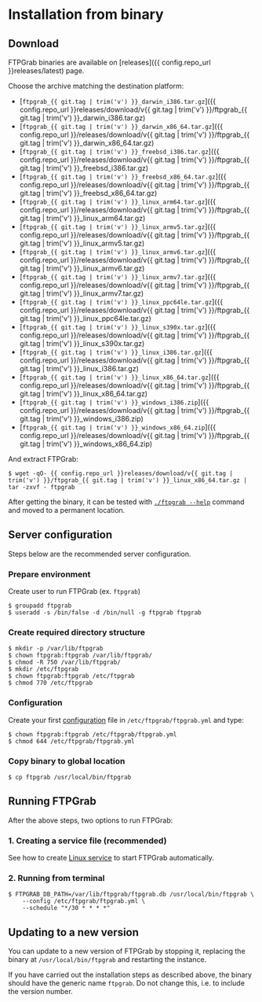 # Installation from binary

## Download

FTPGrab binaries are available on [releases]({{ config.repo_url }}releases/latest) page.

Choose the archive matching the destination platform:

* [`ftpgrab_{{ git.tag | trim('v') }}_darwin_i386.tar.gz`]({{ config.repo_url }}releases/download/v{{ git.tag | trim('v') }}/ftpgrab_{{ git.tag | trim('v') }}_darwin_i386.tar.gz)
* [`ftpgrab_{{ git.tag | trim('v') }}_darwin_x86_64.tar.gz`]({{ config.repo_url }}/releases/download/v{{ git.tag | trim('v') }}/ftpgrab_{{ git.tag | trim('v') }}_darwin_x86_64.tar.gz)
* [`ftpgrab_{{ git.tag | trim('v') }}_freebsd_i386.tar.gz`]({{ config.repo_url }}/releases/download/v{{ git.tag | trim('v') }}/ftpgrab_{{ git.tag | trim('v') }}_freebsd_i386.tar.gz)
* [`ftpgrab_{{ git.tag | trim('v') }}_freebsd_x86_64.tar.gz`]({{ config.repo_url }}/releases/download/v{{ git.tag | trim('v') }}/ftpgrab_{{ git.tag | trim('v') }}_freebsd_x86_64.tar.gz)
* [`ftpgrab_{{ git.tag | trim('v') }}_linux_arm64.tar.gz`]({{ config.repo_url }}/releases/download/v{{ git.tag | trim('v') }}/ftpgrab_{{ git.tag | trim('v') }}_linux_arm64.tar.gz)
* [`ftpgrab_{{ git.tag | trim('v') }}_linux_armv5.tar.gz`]({{ config.repo_url }}/releases/download/v{{ git.tag | trim('v') }}/ftpgrab_{{ git.tag | trim('v') }}_linux_armv5.tar.gz)
* [`ftpgrab_{{ git.tag | trim('v') }}_linux_armv6.tar.gz`]({{ config.repo_url }}/releases/download/v{{ git.tag | trim('v') }}/ftpgrab_{{ git.tag | trim('v') }}_linux_armv6.tar.gz)
* [`ftpgrab_{{ git.tag | trim('v') }}_linux_armv7.tar.gz`]({{ config.repo_url }}/releases/download/v{{ git.tag | trim('v') }}/ftpgrab_{{ git.tag | trim('v') }}_linux_armv7.tar.gz)
* [`ftpgrab_{{ git.tag | trim('v') }}_linux_ppc64le.tar.gz`]({{ config.repo_url }}/releases/download/v{{ git.tag | trim('v') }}/ftpgrab_{{ git.tag | trim('v') }}_linux_ppc64le.tar.gz)
* [`ftpgrab_{{ git.tag | trim('v') }}_linux_s390x.tar.gz`]({{ config.repo_url }}/releases/download/v{{ git.tag | trim('v') }}/ftpgrab_{{ git.tag | trim('v') }}_linux_s390x.tar.gz)
* [`ftpgrab_{{ git.tag | trim('v') }}_linux_i386.tar.gz`]({{ config.repo_url }}/releases/download/v{{ git.tag | trim('v') }}/ftpgrab_{{ git.tag | trim('v') }}_linux_i386.tar.gz)
* [`ftpgrab_{{ git.tag | trim('v') }}_linux_x86_64.tar.gz`]({{ config.repo_url }}/releases/download/v{{ git.tag | trim('v') }}/ftpgrab_{{ git.tag | trim('v') }}_linux_x86_64.tar.gz)
* [`ftpgrab_{{ git.tag | trim('v') }}_windows_i386.zip`]({{ config.repo_url }}/releases/download/v{{ git.tag | trim('v') }}/ftpgrab_{{ git.tag | trim('v') }}_windows_i386.zip)
* [`ftpgrab_{{ git.tag | trim('v') }}_windows_x86_64.zip`]({{ config.repo_url }}/releases/download/v{{ git.tag | trim('v') }}/ftpgrab_{{ git.tag | trim('v') }}_windows_x86_64.zip)

And extract FTPGrab:

```shell
$ wget -qO- {{ config.repo_url }}releases/download/v{{ git.tag | trim('v') }}/ftpgrab_{{ git.tag | trim('v') }}_linux_x86_64.tar.gz | tar -zxvf - ftpgrab
```

After getting the binary, it can be tested with [`./ftpgrab --help`](../usage/cli.md) command and moved to a permanent location.

## Server configuration

Steps below are the recommended server configuration.

### Prepare environment

Create user to run FTPGrab (ex. `ftpgrab`)

```shell
$ groupadd ftpgrab
$ useradd -s /bin/false -d /bin/null -g ftpgrab ftpgrab
```

### Create required directory structure

```shell
$ mkdir -p /var/lib/ftpgrab
$ chown ftpgrab:ftpgrab /var/lib/ftpgrab/
$ chmod -R 750 /var/lib/ftpgrab/
$ mkdir /etc/ftpgrab
$ chown ftpgrab:ftpgrab /etc/ftpgrab
$ chmod 770 /etc/ftpgrab
```

### Configuration

Create your first [configuration](../config/index.md) file in `/etc/ftpgrab/ftpgrab.yml` and type:

```shell
$ chown ftpgrab:ftpgrab /etc/ftpgrab/ftpgrab.yml
$ chmod 644 /etc/ftpgrab/ftpgrab.yml
```

### Copy binary to global location

```shell
$ cp ftpgrab /usr/local/bin/ftpgrab
```

## Running FTPGrab

After the above steps, two options to run FTPGrab:

### 1. Creating a service file (recommended)

See how to create [Linux service](linux-service.md) to start FTPGrab automatically.

### 2. Running from terminal

```shell
$ FTPGRAB_DB_PATH=/var/lib/ftpgrab/ftpgrab.db /usr/local/bin/ftpgrab \
    --config /etc/ftpgrab/ftpgrab.yml \
    --schedule "*/30 * * * *"
```

## Updating to a new version

You can update to a new version of FTPGrab by stopping it, replacing the binary at `/usr/local/bin/ftpgrab` and restarting the instance.

If you have carried out the installation steps as described above, the binary should have the generic name `ftpgrab`. Do not change this, i.e. to include the version number.
